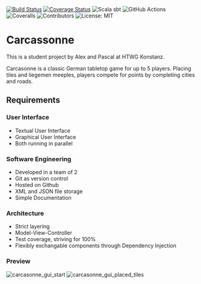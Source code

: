 [![Build Status](https://github.com/schmidtale/Carcassonne/actions/workflows/scala.yml/badge.svg)](https://github.com/schmidtale/Carcassonne/actions/workflows/scala.yml)
[![Coverage Status](https://coveralls.io/repos/github/schmidtale/Carcassonne/badge.svg?branch=master&service=github)](https://coveralls.io/github/schmidtale/Carcassonne?branch=master)
![Scala sbt](https://img.shields.io/badge/Scala-sbt-red?style=flat&logo=Scala&logoColor=%23dc322f&color=%23dc322f)
![GitHub Actions](https://img.shields.io/badge/github%20actions-%232671E5.svg?logo=githubactions&logoColor=white)
![Coveralls](https://img.shields.io/badge/Coveralls-3F5767?logo=coveralls&logoColor=fff)
![Contributors](https://img.shields.io/badge/Contributors-2-blue?style=flat)
![License: MIT](https://img.shields.io/badge/License-MIT-yellow.svg)

# Carcassonne
This is a student project by Alex and Pascal at HTWG Konstanz.

Carcasonne is a classic German tabletop game for up to 5 players.
Placing tiles and liegemen meeples, players compete for points by completing cities and roads.

## Requirements
### User Interface
- Textual User Interface
- Graphical User Interface
- Both running in parallel

### Software Engineering
- Developed in a team of 2
- Git as version control
- Hosted on Github
- XML and JSON file storage
- Simple Documentation

### Architecture
- Strict layering
- Model-View-Controller
- Test coverage, striving for 100%
- Flexibly exchangable components through Dependency Injection

### Preview
![carcasonne_gui_start](https://cdn.discordapp.com/attachments/766948978914099203/1329369787574255646/image.png?ex=678a1797&is=6788c617&hm=749c9ee7223714c9014ff25bf2272c98d91ee951cdda52783d6332316201bae1&)
![carcasonne_gui_placed_tiles](https://cdn.discordapp.com/attachments/766948978914099203/1329371559130959905/image.png?ex=678a193e&is=6788c7be&hm=506b6d3591baf4454e282d53119ef779d39b9be4b0539e0582a2efbd626a48e6&)
